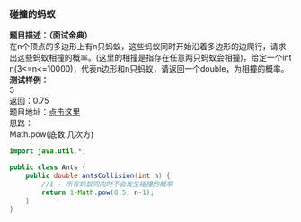 ### 碰撞的蚂蚁
**题目描述：（面试金典）**<br />在n个顶点的多边形上有n只蚂蚁，这些蚂蚁同时开始沿着多边形的边爬行，请求出这些蚂蚁相撞的概率。(这里的相撞是指存在任意两只蚂蚁会相撞)，给定一个int n(3<=n<=10000)，代表n边形和n只蚂蚁，请返回一个double，为相撞的概率。<br />**测试样例：**<br />3<br />返回：0.75<br />题目地址：[点击这里](https://www.nowcoder.com/practice/83073edaa76b4d179ee0366518a58dba?tpId=8&tqId=11026&tPage=2&rp=2&ru=/ta/cracking-the-coding-interview&qru=/ta/cracking-the-coding-interview/question-ranking)<br />思路：<br />Math.pow(底数,几次方)
```java
import java.util.*;

public class Ants {
    public double antsCollision(int n) {
        //1 - 所有蚂蚁同向时不会发生碰撞的概率
        return 1-Math.pow(0.5, n-1);  
    }
}
```